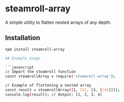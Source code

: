 # steamroll-array

A simple utility to flatten nested arrays of any depth.

## Installation

```bash
npm install steamroll-array

## Example Usage

```javascript
// Import the steamroll function
const steamrollArray = require('steamroll-array');

// Example of flattening a nested array
const result = steamrollArray([1, [2], [3, [[4]]]]);
console.log(result); // Output: [1, 2, 3, 4]

